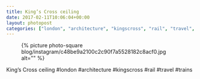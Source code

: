 ```yaml
---
title: King’s Cross ceiling
date: 2017-02-11T10:06:04+00:00
layout: photopost
categories: ["london", "architecture", "kingscross", "rail", "travel", "trains", "photos", "instagram"]
---
```


<figure class="photo photo--square">
  {% picture photo-square blog/instagram/c48be9a2100c2c90f7a5528182c8acf0.jpg alt="" %}
</figure>

King’s Cross ceiling
#london #architecture #kingscross #rail #travel #trains
